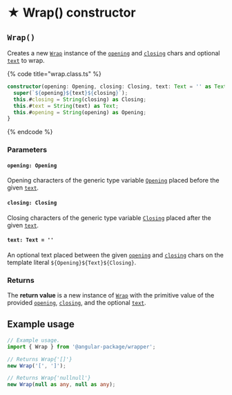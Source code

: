 # ★ Wrap() constructor

## `Wrap()`

Creates a new [`Wrap`](wrap.md) instance of the [`opening`](wrap-constructor.md#opening-opening) and [`closing`](wrap-constructor.md#closing-closing) chars and optional [`text`](wrap-constructor.md#text-text) to wrap.

{% code title="wrap.class.ts" %}
```typescript
constructor(opening: Opening, closing: Closing, text: Text = '' as Text) {
  super(`${opening}${text}${closing}`);
  this.#closing = String(closing) as Closing;
  this.#text = String(text) as Text;
  this.#opening = String(opening) as Opening;
}
```
{% endcode %}

### Parameters

#### `opening: Opening`

Opening characters of the generic type variable [`Opening`](generic-type-variables.md#wrap-opening) placed before the given [`text`](wrap-constructor.md#text-text).

#### `closing: Closing`

Closing characters of the generic type variable [`Closing`](generic-type-variables.md#wrap-closing) placed after the given [`text`](wrap-constructor.md#text-text).

#### `text: Text = ''`

An optional text placed between the given [`opening`](wrap-constructor.md#opening-opening) and [`closing`](wrap-constructor.md#closing-closing) chars on the template literal `${Opening}${Text}${Closing}`.

### Returns

The **return value** is a new instance of [`Wrap`](wrap.md) with the primitive value of the provided [`opening`](wrap-constructor.md#opening-opening), [`closing`](wrap-constructor.md#closing-closing), and the optional [`text`](wrap-constructor.md#text-text).

## Example usage

```typescript
// Example usage.
import { Wrap } from '@angular-package/wrapper';

// Returns Wrap{'[]'}
new Wrap('[', ']');

// Returns Wrap{'nullnull'}
new Wrap(null as any, null as any);
```
